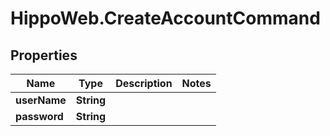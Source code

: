 # HippoWeb.CreateAccountCommand

## Properties

Name | Type | Description | Notes
------------ | ------------- | ------------- | -------------
**userName** | **String** |  | 
**password** | **String** |  | 


